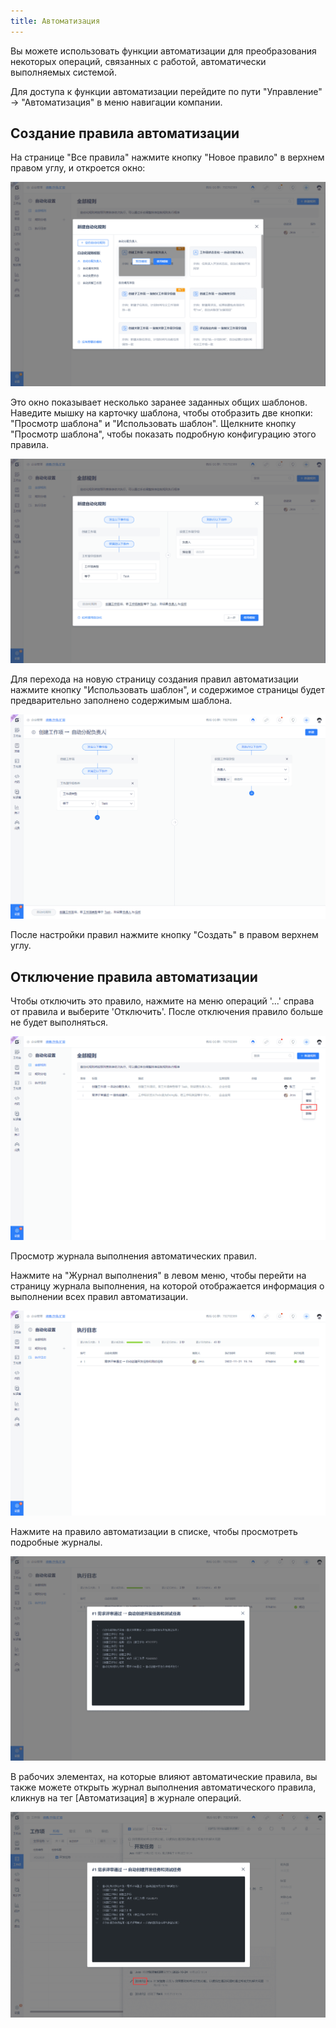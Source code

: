 ```yaml
---
title: Автоматизация
---
```


Вы можете использовать функции автоматизации для преобразования некоторых операций, связанных с работой, автоматически выполняемых системой.

Для доступа к функции автоматизации перейдите по пути "Управление" -> "Автоматизация" в меню навигации компании.

## Создание правила автоматизации

На странице "Все правила" нажмите кнопку "Новое правило" в верхнем правом углу, и откроется окно:

![Выбрать шаблон](./assets/automation-rule-template.png)

Это окно показывает несколько заранее заданных общих шаблонов. Наведите мышку на карточку шаблона, чтобы отобразить две кнопки: "Просмотр шаблона" и "Использовать шаблон". Щелкните кнопку "Просмотр шаблона", чтобы показать подробную конфигурацию этого правила.

![Просмотр шаблона](./assets/automation-rule-template-preview.png)

Для перехода на новую страницу создания правил автоматизации нажмите кнопку "Использовать шаблон", и содержимое страницы будет предварительно заполнено содержимым шаблона.

![Новое правило](./assets/automation-rule-new-form.png)

После настройки правил нажмите кнопку "Создать" в правом верхнем углу.

## Отключение правила автоматизации

Чтобы отключить это правило, нажмите на меню операций '...' справа от правила и выберите 'Отключить'. После отключения правило больше не будет выполняться.

![Отключение правила](./assets/automation-rule-disable.png)

Просмотр журнала выполнения автоматических правил.

Нажмите на "Журнал выполнения" в левом меню, чтобы перейти на страницу журнала выполнения, на которой отображается информация о выполнении всех правил автоматизации.

![Журнал выполнения](./assets/automation-logs.png)

Нажмите на правило автоматизации в списке, чтобы просмотреть подробные журналы.

![Детали журнала выполнения](./assets/automation-log-detail.png)

В рабочих элементах, на которые влияют автоматические правила, вы также можете открыть журнал выполнения автоматического правила, кликнув на тег [Автоматизация] в журнале операций.

![Детали журнала выполнения](./assets/automation-log-detail-from-issue.png)
